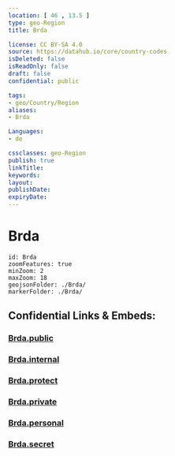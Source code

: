 ```yaml
---
location: [ 46 , 13.5 ] 
type: geo-Region
title: Brda

license: CC BY-SA 4.0
source: https://datahub.io/core/country-codes
isDeleted: false
isReadOnly: false
draft: false
confidential: public

tags:
- geo/Country/Region
aliases:
- Brda

Languages:
- de

cssclasses: geo-Region
publish: true
linkTitle: 
keywords: 
layout: 
publishDate: 
expiryDate: 
---
```


# Brda

```leaflet
id: Brda
zoomFeatures: true 
minZoom: 2 
maxZoom: 18
geojsonFolder: ./Brda/
markerFolder: ./Brda/
```


## Confidential Links & Embeds: 

### [Brda.public](/_public/\Earth\Continent\Europe\Europe~Central\Slovenia\Regions~Slovenia\Goriška\counties~GoriškaBrda.public.md) 

### [Brda.internal](/_internal/\Earth\Continent\Europe\Europe~Central\Slovenia\Regions~Slovenia\Goriška\counties~GoriškaBrda.internal.md) 

### [Brda.protect](/_protect/\Earth\Continent\Europe\Europe~Central\Slovenia\Regions~Slovenia\Goriška\counties~GoriškaBrda.protect.md) 

### [Brda.private](/_private/\Earth\Continent\Europe\Europe~Central\Slovenia\Regions~Slovenia\Goriška\counties~GoriškaBrda.private.md) 

### [Brda.personal](/_personal/\Earth\Continent\Europe\Europe~Central\Slovenia\Regions~Slovenia\Goriška\counties~GoriškaBrda.personal.md) 

### [Brda.secret](/_secret/\Earth\Continent\Europe\Europe~Central\Slovenia\Regions~Slovenia\Goriška\counties~GoriškaBrda.secret.md)


